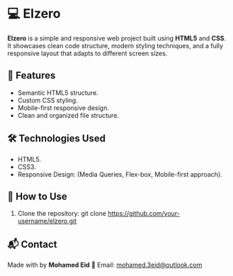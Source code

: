 # 💻 Elzero

**Elzero** is a simple and responsive web project built using **HTML5** and **CSS**.
It showcases clean code structure, modern styling techniques, and a fully responsive layout that adapts to different screen sizes.

## 🚀 Features

- Semantic HTML5 structure.
- Custom CSS styling.
- Mobile-first responsive design.
- Clean and organized file structure.

## 🛠 Technologies Used

- HTML5.
- CSS3.
- Responsive Design:
  (Media Queries, Flex-box, Mobile-first approach).

## 📂 How to Use

1. Clone the repository: git clone https://github.com/your-username/elzero.git

## 📬 Contact

Made with by **Mohamed Eid**
📧 Email: mohamed.3eid@outlook.com
